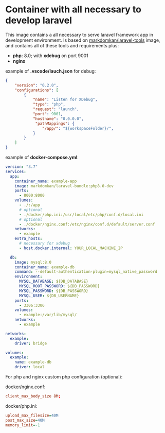 # Container with all necessary to develop laravel

This image contains a all necessary to serve laravel framework app in development environment. Is based on [markdomkan/laravel-tools](https://hub.docker.com/r/markdomkan/laravel-tools) image, and contains all of these tools and requirements plus:

- **php**: 8.0; with **xdebug** on port 9001
- **nginx**


example of **.vscode/lauch.json** for debug:
```json
{
    "version": "0.2.0",
    "configurations": [
        {
            "name": "Listen for XDebug",
            "type": "php",
            "request": "launch",
            "port": 9001,
            "hostname": "0.0.0.0",
             "pathMappings": {
                "/app/": "${workspaceFolder}/",
            }
        }
    ]
}

```
example of **docker-compose.yml**:
```yml
version: "3.7"
services:
  app:
    container_name: example-app
    image: markdomkan/laravel-bundle:php8.0-dev
    ports:
      - 8000:8000
    volumes:
      - ./:/app
      # optional
      - ./docker/php.ini:/usr/local/etc/php/conf.d/local.ini
      # optional
      - ./docker/nginx.conf:/etc/nginx/conf.d/default/server.conf
    networks:
      - example
    extra_hosts:
      # necessary for xdebug
      - host.docker.internal: YOUR_LOCAL_MACHINE_IP

  db:
    image: mysql:8.0
    container_name: example-db
    command: --default-authentication-plugin=mysql_native_password
    environment:
      MYSQL_DATABASE: ${DB_DATABASE}
      MYSQL_ROOT_PASSWORD: ${DB_PASSWORD}
      MYSQL_PASSWORD: ${DB_PASSWORD}
      MYSQL_USER: ${DB_USERNAME}
    ports:
      - 3306:3306
    volumes:
      - example:/var/lib/mysql/
    networks:
      - example

networks:
  example:
    driver: bridge

volumes:
  example:
    name: example-db
    driver: local

```

For php and nginx custom php configuration (optional):

docker/nginx.conf:

```conf
client_max_body_size 8M;
```

docker/php.ini:

```ini
upload_max_filesize=40M
post_max_size=40M
memory_limit=-1
```
